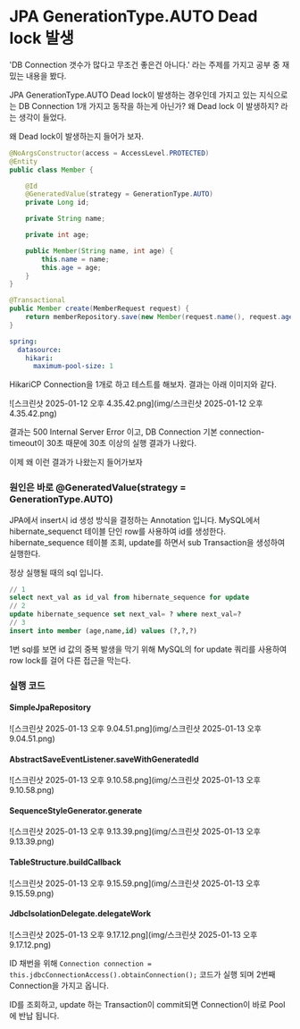# JPA GenerationType.AUTO Dead lock 발생

'DB Connection 갯수가 많다고 무조건 좋은건 아니다.' 라는 주제를 가지고 공부 중 재밌는 내용을 봤다.

JPA GenerationType.AUTO Dead lock이 발생하는 경우인데 가지고 있는 지식으로는 DB Connection 1개 가지고 동작을 하는게 아닌가? 왜 Dead lock 이 발생하지? 라는 생각이 들었다.

왜 Dead lock이 발생하는지 들어가 보자.

```java
@NoArgsConstructor(access = AccessLevel.PROTECTED)
@Entity
public class Member {

    @Id
    @GeneratedValue(strategy = GenerationType.AUTO)
    private Long id;

    private String name;

    private int age;

    public Member(String name, int age) {
        this.name = name;
        this.age = age;
    }
}
```

```java
@Transactional
public Member create(MemberRequest request) {
    return memberRepository.save(new Member(request.name(), request.age()));
}
```

```yaml
spring:
  datasource:
    hikari:
      maximum-pool-size: 1
```

HikariCP Connection을 1개로 하고 테스트를 해보자.
결과는 아래 이미지와 같다.

![스크린샷 2025-01-12 오후 4.35.42.png](img/스크린샷 2025-01-12 오후 4.35.42.png)

결과는 500 Internal Server Error 이고, DB Connection 기본 connection-timeout이 30초 때문에 30초 이상의 실행 결과가 나왔다.

이제 왜 이런 결과가 나왔는지 들어가보자

### 원인은 바로 @GeneratedValue(strategy = GenerationType.AUTO)
JPA에서 insert시 id 생성 방식을 결정하는 Annotation 입니다.
MySQL에서 hibernate_sequenct 테이블 단인 row를 사용하여 id를 생성한다.
hibernate_sequence 테이블 조회, update를 하면서 sub Transaction을 생성하여 실행한다.

정상 실행될 때의 sql 입니다.
```sql
// 1
select next_val as id_val from hibernate_sequence for update
// 2
update hibernate_sequence set next_val= ? where next_val=?
// 3
insert into member (age,name,id) values (?,?,?)
```

1번 sql를 보면 id 값의 중복 발생을 막기 위해 MySQL의 for update 쿼리를 사용하여 row lock를 걸어 다른 접근을 막는다.

### 실행 코드

#### SimpleJpaRepository
![스크린샷 2025-01-13 오후 9.04.51.png](img/스크린샷 2025-01-13 오후 9.04.51.png)

#### AbstractSaveEventListener.saveWithGeneratedId
![스크린샷 2025-01-13 오후 9.10.58.png](img/스크린샷 2025-01-13 오후 9.10.58.png)

#### SequenceStyleGenerator.generate
![스크린샷 2025-01-13 오후 9.13.39.png](img/스크린샷 2025-01-13 오후 9.13.39.png)

#### TableStructure.buildCallback
![스크린샷 2025-01-13 오후 9.15.59.png](img/스크린샷 2025-01-13 오후 9.15.59.png)

#### JdbcIsolationDelegate.delegateWork
![스크린샷 2025-01-13 오후 9.17.12.png](img/스크린샷 2025-01-13 오후 9.17.12.png)

ID 채번을 위해
`Connection connection = this.jdbcConnectionAccess().obtainConnection();`
코드가 실행 되며 2번째 Connection을 가지고 옵니다.

ID를 조회하고, update 하는 Transaction이 commit되면 Connection이 바로 Pool에 반납 됩니다.


